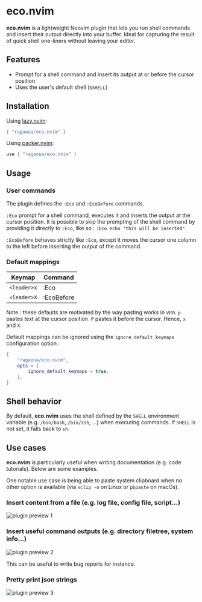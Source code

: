 # eco.nvim

**eco.nvim** is a lightweight Neovim plugin that lets you run shell commands and insert their output directly into your buffer. Ideal for capturing the result of quick shell one-liners without leaving your editor.

## Features

- Prompt for a shell command and insert its output at or before the cursor position
- Uses the user's default shell (`$SHELL`)

## Installation

Using [lazy.nvim](https://github.com/folke/lazy.nvim):

```lua
{ "ragaoua/eco.nvim" }
```

Using [packer.nvim](https://github.com/wbthomason/packer.nvim):

```lua
use { "ragaoua/eco.nvim" }
```

## Usage

### User commands

The plugin defines the `:Eco` and `:EcoBefore` commands.

`:Eco` prompt for a shell command, executes it and inserts the output at the cursor position.
It is possible to skip the prompting of the shell command by providing it directly to `:Eco`, like so : `:Eco echo "this will be inserted"`.

`:EcoBefore` behaves strictly like `:Eco`, except it moves the cursor one column to the left before inserting the output of the command.

### Default mappings

| Keymap      | Command    |
|-------------|------------|
| `<leader>x` | :Eco       |
| `<leader>X` | :EcoBefore |

Note : these defaults are motivated by the way pasting works in vim. `p` pastes text at the cursor position. `P` pastes it before the cursor. Hence, `x` and `X`.

Default mappings can be ignored using the `ignore_default_keymaps` configuration option :

```lua
{
    "ragaoua/eco.nvim",
    opts = {
        ignore_default_keymaps = true,
    },
}
```

## Shell behavior

By default, **eco.nvim** uses the shell defined by the `SHELL` environment variable (e.g. `/bin/bash`, `/bin/zsh`, ...) when executing commands. If `SHELL` is not set, it falls back to `sh`.


## Use cases

**eco.nvim** is particularly useful when writing documentation (e.g. code tutorials). Below are some examples.

One notable use case is being able to paste system clipboard when no other option is available (via `xclip -o` on Linux or `pbpaste` on macOs).

### Insert content from a file (e.g. log file, config file, script...)

![plugin preview 1](https://imgur.com/briuS3w)

### Insert useful command outputs (e.g. directory filetree, system info...)

![plugin preview 2](https://imgur.com/0vRrz96)

This can be useful to write bug reports for instance.

### Pretty print json strings

![plugin preview 3](https://imgur.com/SiJXuuD)

